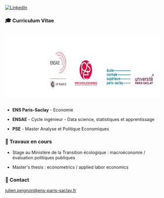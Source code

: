 [![LinkedIn][linkedin-shield]][linkedin-url]

### 🎓 Curriculum Vitae

<br />
<div align="center">
    <img src="cv_logo.jpg" alt="logo" width="800" height="200">
</div>
<br />

- **ENS Paris-Saclay** - Economie

- **ENSAE** - Cycle ingénieur - Data science, statistiques et apprentissage

- **PSE** - Master Analyse et Politique Economiques
 
### 🚧 Travaux en cours

- Stage au Ministère de la Transition écologique : macroéconomie / évaluation politiques publiques
 
- Master's thesis : econometrics / applied labor economics

### 📧 Contact

julien.peignon@ens-paris-saclay.fr


[linkedin-shield]: https://img.shields.io/badge/-LinkedIn-black.svg?style=for-the-badge&logo=linkedin&colorB=555
[linkedin-url]: https://linkedin.com/in/julien-peignon/
